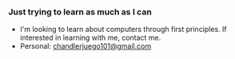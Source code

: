 ### Just trying to learn as much as I can


- I'm looking to learn about computers through first principles. If interested in learning with me, contact me.
- Personal: chandlerjuego101@gmail.com
